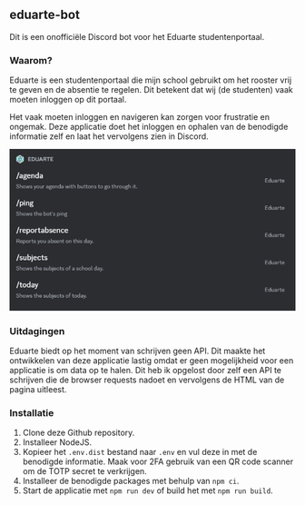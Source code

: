 ## eduarte-bot

Dit is een onofficiële Discord bot voor het Eduarte studentenportaal.

### Waarom?

Eduarte is een studentenportaal die mijn school gebruikt om het rooster vrij te geven en de absentie te regelen. Dit
betekent dat wij (de studenten) vaak moeten inloggen op dit portaal.<br>

Het vaak moeten inloggen en navigeren kan zorgen voor frustratie en ongemak. Deze applicatie doet het inloggen en
ophalen van de benodigde informatie zelf en laat het vervolgens zien in Discord.

![available_commands.png](images/available_commands.png)

### Uitdagingen
Eduarte biedt op het moment van schrijven geen API. Dit maakte het ontwikkelen van deze applicatie lastig omdat er geen mogelijkheid voor een applicatie is om data op te halen. Dit heb ik opgelost door zelf een API te schrijven die de browser requests nadoet en vervolgens de HTML van de pagina uitleest.

### Installatie

1. Clone deze Github repository.
2. Installeer NodeJS.
3. Kopieer het `.env.dist` bestand naar `.env` en vul deze in met de benodigde informatie. Maak voor 2FA gebruik van een QR code scanner om de TOTP secret te verkrijgen.
4. Installeer de benodigde packages met behulp van `npm ci`.
5. Start de applicatie met `npm run dev` of build het met `npm run build`.